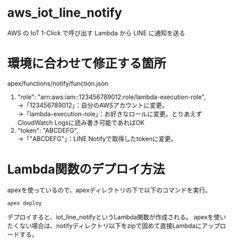 # aws_iot_line_notify
AWS の IoT 1-Click で呼び出す Lambda から LINE に通知を送る

# 環境に合わせて修正する箇所
apex/functions/notify/function.json  
1. "role": "arn:aws:iam::123456789012:role/lambda-execution-role",  
→「123456789012」：自分のAWSアカウントに変更。  
→「lambda-execution-role」：お好きなロールに変更。とりあえずCloudWatch Logsに読み書き可能であればOK  
2. "token": "ABCDEFG",  
→「"ABCDEFG"」：LINE Notifyで取得したtokenに変更。

# Lambda関数のデプロイ方法
apexを使っているので、apexディレクトリの下で以下のコマンドを実行。  

```
apex deploy
```

デプロイすると、iot_line_notifyというLambda関数が作成される。
apexを使いたくない場合は、notifyディレクトリ以下をzipで固めて直接Lambdaにアップロードする。

